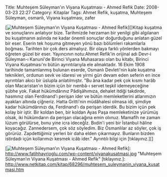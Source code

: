 Title: Muhteşem Süleyman&#039;ın Viyana Kuşatması - Ahmed Refik
Date: 2008-03-23 22:27
Category: Kitaplar
Tags: Ahmet Refik, kuşatma, Muhteşem Süleyman, osmanlı, Viyana kuşatması, zafer

[![Muhteşem Süleyman’ın Viyana Kuşatması - Ahmed Refik][]][]Kitap
kuşatma ve sonuçlarını anlatıyor bize. Tarihmizde herzaman bir yenilgi
gibi algılanan bu kuşatmanın aslında ne kadar önemli sonuçlar
doğurduğunu anlatan güzel bir eser. Eserin tek hoşuma gitmeyen yönü bazı
bölümleri rakamlarla boğması. Tarihten bir çok ders almalıyız. Bir olaya
farklı yönlerden bakmayı öğreten güzel bir eser. Yayıncının notu:Ahmet
Refik'in orijinal adı Devr-i Süleyman-ı Kanuni'de Birinci Viyana
Muhasarası olan bu kitabı, Birinci Viyana Kuşatması'nı bütün
ayrıntılarıyla ele almaktadır. 16 Ekim 1908 tarihinde tamamlanmış
bulunan eserde, Osmanlı Devleti'nin kale kuşatma teknikleri, ordunun
sevk ve idaresi ve yirmi gün devam eden seferin en ince ayrıntıları
akıcı bir üslupla anlatılmıştır. "Bu âna kadar pek çok kısmı harâb olan
Macaristan'ın bizim içün bir nıenbâ-ı servet teşkil idemeyeceğine şübhe
yok. Fakat hükümdârınız Pâdişâhımıza, dehalet itdiği takdirde, hasmınız
olan Ferdinand'ı perişan ider ve bütün memleketlerini atlarımızın
ayakları altında çiğneriz. Hatta Gritti'nin müdâhalesi olmasa idi,
şimdiye kadar hükümdârınızı da, Ferdinand'ı da perişan iderdik. Bu bizim
içün pek kolay bir iştir. Bir koldan ben, bir koldan Ayas Paşa
memleketinize yürümüş olsak, iki hükümdarın da perişan olacağına emin
olıınuz. Mamafîh ne zaman lüzum görülürse, bıınu yine icra ideceğİz.
Bııdin'i yeni bir İstanbul hâline koyacağız. Zannedersem, çok söz
söyledim. Biz Osmanlılar az söyler, çok iş görürüz. Zapdettiğimiz
yerleri bir daha elden çıkarmayız. Bunların bizden istirdadı içün
kollarımızı kesmek icâb ider." Ayrıntılı bilgi için [tıklayınız.][]

  [Muhteşem Süleyman’ın Viyana Kuşatması - Ahmed Refik]: http://www.fatihhayrioglu.com/wp-content/viyanakusatmasi.thumbnail.jpg
  [![Muhteşem Süleyman’ın Viyana Kuşatması - Ahmed Refik][]]: http://www.fatihhayrioglu.com/wp-content/viyanakusatmasi.jpg
    "Muhteşem Süleyman’ın Viyana Kuşatması - Ahmed Refik"
  [tıklayınız.]: http://www.netkitap.com/kitap/68296/muhtesem_suleymanin_viyana_kusatmasi.htm
